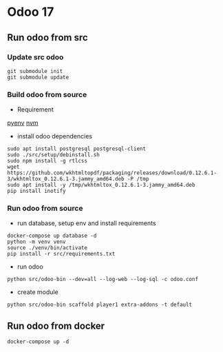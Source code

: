 # Odoo 17

## Run odoo from src
### Update src odoo

```shell
git submodule init
git submodule update
```

### Build odoo from source

- Requirement

[pyenv](https://github.com/pyenv/pyenv)
[nvm](https://github.com/nvm-sh/nvm)

- install odoo dependencies

```shell
sudo apt install postgresql postgresql-client
sudo ./src/setup/debinstall.sh
sudo npm install -g rtlcss
wget https://github.com/wkhtmltopdf/packaging/releases/download/0.12.6.1-3/wkhtmltox_0.12.6.1-3.jammy_amd64.deb -P /tmp
sudo apt install -y /tmp/wkhtmltox_0.12.6.1-3.jammy_amd64.deb
pip install inotify
```

### Run odoo from source

- run database, setup env and install requirements

```shell
docker-compose up database -d
python -m venv venv
source ./venv/bin/activate
pip install -r src/requirements.txt
```

- run odoo

```shell
python src/odoo-bin --dev=all --log-web --log-sql -c odoo.conf
```

- create module

```shell
python src/odoo-bin scaffold player1 extra-addons -t default
```

## Run odoo from docker

```shell
docker-compose up -d
```
